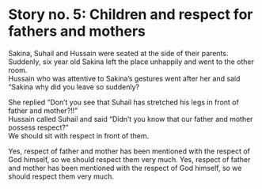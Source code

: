Story no. 5: Children and respect for fathers and mothers
=========================================================

Sakina, Suhail and Hussain were seated at the side of their parents.  
 Suddenly, six year old Sakina left the place unhappily and went to the
other room.  
 Hussain who was attentive to Sakina’s gestures went after her and said
“Sakina why did you leave so suddenly?

She replied “Don’t you see that Suhail has stretched his legs in front
of father and mother?!!”  
 Hussain called Suhail and said “Didn’t you know that our father and
mother possess respect?”  
 We should sit with respect in front of them.

Yes, respect of father and mother has been mentioned with the respect of
God himself, so we should respect them very much. Yes, respect of father
and mother has been mentioned with the respect of God himself, so we
should respect them very much.


